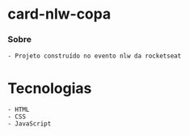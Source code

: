 # card-nlw-copa

### Sobre
    - Projeto construído no evento nlw da rocketseat

# Tecnologias
    - HTML
    - CSS
    - JavaScript
